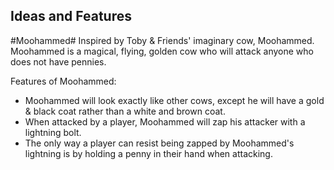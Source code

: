 ## Ideas and Features ##

#Moohammed#
Inspired by Toby & Friends' imaginary cow, Moohammed. Moohammed is a magical, flying, golden cow who will attack anyone who does not have pennies.

Features of Moohammed:
- Moohammed will look exactly like other cows, except he will have a gold & black coat rather than a white and brown coat.
- When attacked by a player, Moohammed will zap his attacker with a lightning bolt.
- The only way a player can resist being zapped by Moohammed's lightning is by holding a penny in their hand when attacking.

